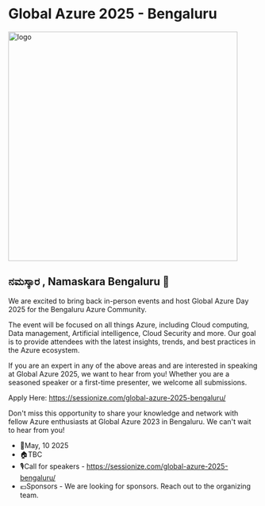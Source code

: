 # Global Azure 2025 - Bengaluru 


<img width="462" alt="logo" src="https://github.com/user-attachments/assets/fc1f2567-fb0a-4906-b162-b81d7efdc65a">

## ನಮಸ್ಕಾರ , Namaskara Bengaluru 🙏

We are excited to bring back in-person events and host Global Azure Day 2025 for the Bengaluru Azure Community. 

The event will be focused on all things Azure, including Cloud computing, Data management, Artificial intelligence, Cloud Security and more. Our goal is to provide attendees with the latest insights, trends, and best practices in the Azure ecosystem.

If you are an expert in any of the above areas and are interested in speaking at Global Azure 2025, we want to hear from you! Whether you are a seasoned speaker or a first-time presenter, we welcome all submissions.

Apply Here: https://sessionize.com/global-azure-2025-bengaluru/

Don't miss this opportunity to share your knowledge and network with fellow Azure enthusiasts at Global Azure 2023 in Bengaluru. We can't wait to hear from you!

* 📅May, 10 2025
* 🏠TBC
* 🎙️Call for speakers - https://sessionize.com/global-azure-2025-bengaluru/
* 💶Sponsors - We are looking for sponsors. Reach out to the organizing team.
